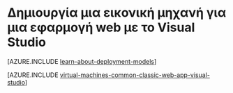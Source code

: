 <properties
    pageTitle="Δημιουργήστε μια εικονική μηχανή για μια εφαρμογή web | Microsoft Azure"
    description="Δημιουργία μια Εικονική για ένα έργο web με χρήση του Visual Studio και Windows."
    services="virtual-machines-windows"
    documentationCenter=""
    authors="TomArcher"
    manager="timlt"
    editor=""
    tags="azure-service-management"/>

<tags
    ms.service="virtual-machines-windows"
    ms.workload="infrastructure-services"
    ms.tgt_pltfrm="vm-windows"
    ms.devlang="dotnet"
    ms.topic="article"
    ms.date="08/15/2016"
    ms.author="tarcher"/>

# <a name="creating-a-virtual-machine-for-a-web-application-with-visual-studio"></a>Δημιουργία μια εικονική μηχανή για μια εφαρμογή web με το Visual Studio

[AZURE.INCLUDE [learn-about-deployment-models](../../includes/learn-about-deployment-models-classic-include.md)]

[AZURE.INCLUDE [virtual-machines-common-classic-web-app-visual-studio](../../includes/virtual-machines-common-classic-web-app-visual-studio.md)]
